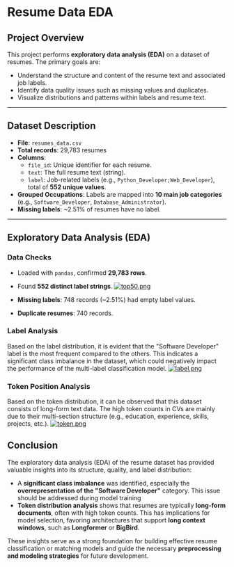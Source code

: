 # Resume Data EDA

## Project Overview

This project performs **exploratory data analysis (EDA)** on a dataset of resumes. The primary goals are:

- Understand the structure and content of the resume text and associated job labels.
- Identify data quality issues such as missing values and duplicates.
- Visualize distributions and patterns within labels and resume text.
---
## Dataset Description

- **File**: `resumes_data.csv`
- **Total records**: 29,783 resumes
- **Columns**:
  - `file_id`: Unique identifier for each resume.
  - `text`: The full resume text (string).
  - `label`: Job-related labels (e.g., `Python_Developer;Web_Developer`), total of **552 unique values**.
- **Grouped Occupations**: Labels are mapped into **10 main job categories** (e.g., `Software_Developer`, `Database_Administrator`).
- **Missing labels**: ~2.51% of resumes have no label.

---
## Exploratory Data Analysis (EDA)

### Data Checks
- Loaded with `pandas`, confirmed **29,783 rows**.
- Found **552 distinct label strings**.
[![top50.png](https://i.postimg.cc/8PHg5RTD/top50.png)](https://postimg.cc/D88MpbWY)

- **Missing labels**: 748 records (~2.51%) had empty label values.
- **Duplicate resumes**: 740 records.
### Label Analysis
Based on the label distribution, it is evident that the "Software Developer" label is the most frequent compared to the others. This indicates a significant class imbalance in the dataset, which could negatively impact the performance of the multi-label classification model.
[![label.png](https://i.postimg.cc/SsRNkgBn/label.png)](https://postimg.cc/tZ0HzNCb)
### Token Position Analysis
Based on the token distribution, it can be observed that this dataset consists of long-form text data. The high token counts in CVs are mainly due to their multi-section structure (e.g., education, experience, skills, projects, etc.).
[![token.png](https://i.postimg.cc/L51D5Yhj/token.png)](https://postimg.cc/0K9DHNYN)
## Conclusion

The exploratory data analysis (EDA) of the resume dataset has provided valuable insights into its structure, quality, and label distribution:
- A **significant class imbalance** was identified, especially the **overrepresentation of the "Software Developer"** category. This issue should be addressed during model training 
- **Token distribution analysis** shows that resumes are typically **long-form documents**, often with high token counts. This has implications for model selection, favoring architectures that support **long context windows**, such as **Longformer** or **BigBird**.

These insights serve as a strong foundation for building effective resume classification or matching models and guide the necessary **preprocessing and modeling strategies** for future development.
